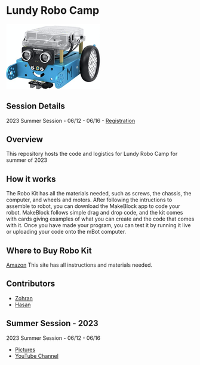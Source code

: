# Lundy Robo Camp

<img src="./images/makeblock.png" width="50%">

## Session Details

2023 Summer Session - 06/12 - 06/16 - [Registration](https://docs.google.com/forms/d/1SR2LRPSzKvrcT5JqMqXWO4ZTTd2dvA5ikyGO37IflTY/)

## Overview


This repository hosts the code and logistics for Lundy Robo Camp for summer of 2023


## How it works
The Robo Kit has all the materials needed, such as screws, the chassis, the computer, and wheels and motors. After following the intructions to assemble to robot, you can download the MakeBlock app to code your robot. MakeBlock follows simple drag and drop code, and the kit comes with cards giving examples of what you can create and the code that comes with it. Once you have made your program, you can test it by running it live or uploading your code onto the mBot computer.


## Where to Buy Robo Kit
[Amazon](https://www.amazon.com/Makeblock-Mechanical-Entry-Level-Programming-Creativity/dp/B00SK5RUQY)
This site has all instructions and materials needed.

## Contributors
- [Zohran](https://github.com/zamoin)
- [Hasan](https://github.com/h-baqai)


## Summer Session - 2023
2023 Summer Session - 06/12 - 06/16
- [Pictures](https://photos.app.goo.gl/BYXNAVWyunNAhnzD9)
- [YouTube Channel](https://www.youtube.com/channel/UCdEfjb5ULwqGXBnmFmOjhtw)


